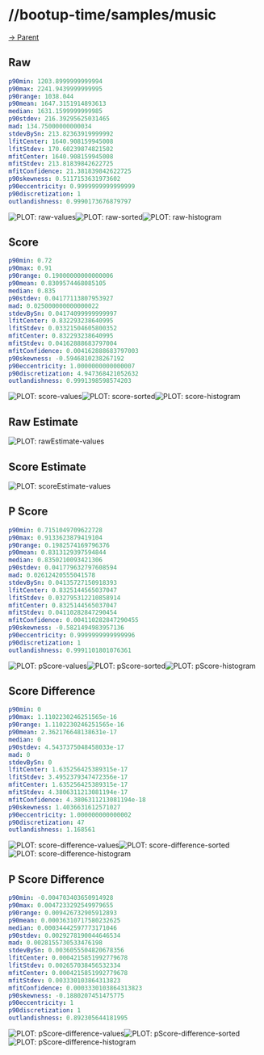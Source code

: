 
# //bootup-time/samples/music

[→ Parent](../..)


## Raw


```yaml
p90min: 1203.8999999999994
p90max: 2241.9439999999995
p90range: 1038.044
p90mean: 1647.3151914893613
median: 1631.1599999999985
p90stdev: 216.39295625031465
mad: 134.75000000000034
stdevBySn: 213.82363919999992
lfitCenter: 1640.908159945008
lfitStdev: 170.60239874821502
mfitCenter: 1640.908159945008
mfitStdev: 213.81839842622725
mfitConfidence: 21.381839842622725
p90skewness: 0.5117153631973602
p90eccentricity: 0.9999999999999999
p90discretization: 1
outlandishness: 0.9990173676879797

```

![PLOT: raw-values](./raw/values.svg)![PLOT: raw-sorted](./raw/sorted.svg)![PLOT: raw-histogram](./raw/histogram.svg)
## Score


```yaml
p90min: 0.72
p90max: 0.91
p90range: 0.19000000000000006
p90mean: 0.8309574468085105
median: 0.835
p90stdev: 0.04177113807953927
mad: 0.025000000000000022
stdevBySn: 0.04174099999999997
lfitCenter: 0.832293238640995
lfitStdev: 0.03321504605800352
mfitCenter: 0.832293238640995
mfitStdev: 0.04162888683797004
mfitConfidence: 0.004162888683797003
p90skewness: -0.5946810238267192
p90eccentricity: 1.0000000000000007
p90discretization: 4.947368421052632
outlandishness: 0.9991398598574203

```

![PLOT: score-values](./score/values.svg)![PLOT: score-sorted](./score/sorted.svg)![PLOT: score-histogram](./score/histogram.svg)
## Raw Estimate

![PLOT: rawEstimate-values](./rawEstimate/values.svg)
## Score Estimate

![PLOT: scoreEstimate-values](./scoreEstimate/values.svg)
## P Score


```yaml
p90min: 0.7151049709622728
p90max: 0.9133623879419104
p90range: 0.1982574169796376
p90mean: 0.8313129397594844
median: 0.8350210093421306
p90stdev: 0.041779632797608594
mad: 0.02612420555041578
stdevBySn: 0.04135727150918393
lfitCenter: 0.8325144565037047
lfitStdev: 0.032795312210858914
mfitCenter: 0.8325144565037047
mfitStdev: 0.04110282847290454
mfitConfidence: 0.004110282847290455
p90skewness: -0.5821494983957136
p90eccentricity: 0.9999999999999996
p90discretization: 1
outlandishness: 0.9991101801076361

```

![PLOT: pScore-values](./pScore/values.svg)![PLOT: pScore-sorted](./pScore/sorted.svg)![PLOT: pScore-histogram](./pScore/histogram.svg)
## Score Difference


```yaml
p90min: 0
p90max: 1.1102230246251565e-16
p90range: 1.1102230246251565e-16
p90mean: 2.362176648138631e-17
median: 0
p90stdev: 4.5437375048458033e-17
mad: 0
stdevBySn: 0
lfitCenter: 1.635256425389315e-17
lfitStdev: 3.4952379347472356e-17
mfitCenter: 1.635256425389315e-17
mfitStdev: 4.3806311213081194e-17
mfitConfidence: 4.3806311213081194e-18
p90skewness: 1.4036631612571027
p90eccentricity: 1.000000000000002
p90discretization: 47
outlandishness: 1.168561

```

![PLOT: score-difference-values](./score-difference/values.svg)![PLOT: score-difference-sorted](./score-difference/sorted.svg)![PLOT: score-difference-histogram](./score-difference/histogram.svg)
## P Score Difference


```yaml
p90min: -0.004703403650914928
p90max: 0.0047233292549979655
p90range: 0.009426732905912893
p90mean: 0.00036310717580232625
median: 0.00034442597773171046
p90stdev: 0.0029278190044646534
mad: 0.0028155730533476198
stdevBySn: 0.0036055504820678356
lfitCenter: 0.0004215851992779678
lfitStdev: 0.002657038456532334
mfitCenter: 0.0004215851992779678
mfitStdev: 0.003330103864313823
mfitConfidence: 0.0003330103864313823
p90skewness: -0.1880207451475775
p90eccentricity: 1
p90discretization: 1
outlandishness: 0.892305644181995

```

![PLOT: pScore-difference-values](./pScore-difference/values.svg)![PLOT: pScore-difference-sorted](./pScore-difference/sorted.svg)![PLOT: pScore-difference-histogram](./pScore-difference/histogram.svg)